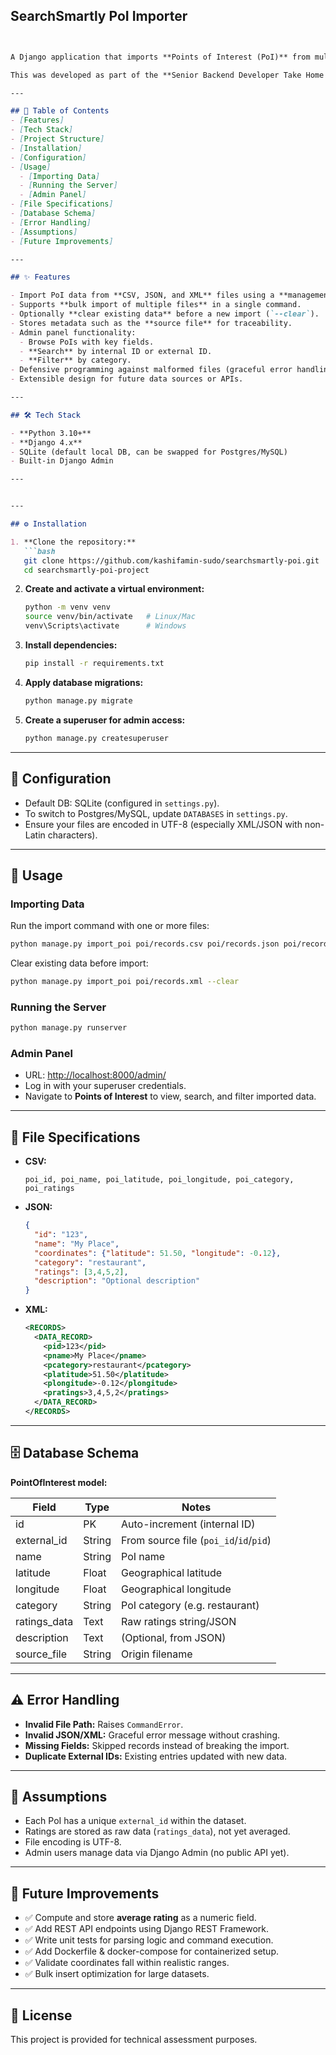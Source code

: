 ## SearchSmartly PoI Importer

```markdown


A Django application that imports **Points of Interest (PoI)** from multiple data formats (**CSV, JSON, XML**) into a relational database and exposes them via the **Django Admin panel** for browsing, searching, and filtering.  

This was developed as part of the **Senior Backend Developer Take Home Exercise**.

---

## 📖 Table of Contents
- [Features]
- [Tech Stack]
- [Project Structure]
- [Installation]
- [Configuration]
- [Usage]
  - [Importing Data]
  - [Running the Server]
  - [Admin Panel]
- [File Specifications]
- [Database Schema]
- [Error Handling]
- [Assumptions]
- [Future Improvements]

---

## ✨ Features

- Import PoI data from **CSV, JSON, and XML** files using a **management command**.
- Supports **bulk import of multiple files** in a single command.
- Optionally **clear existing data** before a new import (`--clear`).
- Stores metadata such as the **source file** for traceability.
- Admin panel functionality:
  - Browse PoIs with key fields.
  - **Search** by internal ID or external ID.
  - **Filter** by category.
- Defensive programming against malformed files (graceful error handling).
- Extensible design for future data sources or APIs.

---

## 🛠 Tech Stack

- **Python 3.10+**
- **Django 4.x**
- SQLite (default local DB, can be swapped for Postgres/MySQL)
- Built-in Django Admin

---


---

## ⚙️ Installation

1. **Clone the repository:**
   ```bash
   git clone https://github.com/kashifamin-sudo/searchsmartly-poi.git
   cd searchsmartly-poi-project
````

2. **Create and activate a virtual environment:**

   ```bash
   python -m venv venv
   source venv/bin/activate   # Linux/Mac
   venv\Scripts\activate      # Windows
   ```

3. **Install dependencies:**

   ```bash
   pip install -r requirements.txt
   ```

4. **Apply database migrations:**

   ```bash
   python manage.py migrate
   ```

5. **Create a superuser for admin access:**

   ```bash
   python manage.py createsuperuser
   ```

---

## 🔧 Configuration

* Default DB: SQLite (configured in `settings.py`).
* To switch to Postgres/MySQL, update `DATABASES` in `settings.py`.
* Ensure your files are encoded in UTF-8 (especially XML/JSON with non-Latin characters).

---

## 🚀 Usage

### Importing Data

Run the import command with one or more files:

```bash
python manage.py import_poi poi/records.csv poi/records.json poi/records.xml
```

Clear existing data before import:

```bash
python manage.py import_poi poi/records.xml --clear
```

### Running the Server

```bash
python manage.py runserver
```

### Admin Panel

* URL: [http://localhost:8000/admin/](http://localhost:8000/admin/)
* Log in with your superuser credentials.
* Navigate to **Points of Interest** to view, search, and filter imported data.

---

## 📑 File Specifications

* **CSV:**

  ```
  poi_id, poi_name, poi_latitude, poi_longitude, poi_category, poi_ratings
  ```

* **JSON:**

  ```json
  {
    "id": "123",
    "name": "My Place",
    "coordinates": {"latitude": 51.50, "longitude": -0.12},
    "category": "restaurant",
    "ratings": [3,4,5,2],
    "description": "Optional description"
  }
  ```

* **XML:**

  ```xml
  <RECORDS>
    <DATA_RECORD>
      <pid>123</pid>
      <pname>My Place</pname>
      <pcategory>restaurant</pcategory>
      <platitude>51.50</platitude>
      <plongitude>-0.12</plongitude>
      <pratings>3,4,5,2</pratings>
    </DATA_RECORD>
  </RECORDS>
  ```

---

## 🗄 Database Schema

**PointOfInterest model:**

| Field         | Type   | Notes                                  |
| ------------- | ------ | -------------------------------------- |
| id            | PK     | Auto-increment (internal ID)           |
| external\_id  | String | From source file (`poi_id`/`id`/`pid`) |
| name          | String | PoI name                               |
| latitude      | Float  | Geographical latitude                  |
| longitude     | Float  | Geographical longitude                 |
| category      | String | PoI category (e.g. restaurant)         |
| ratings\_data | Text   | Raw ratings string/JSON                |
| description   | Text   | (Optional, from JSON)                  |
| source\_file  | String | Origin filename                        |

---

## ⚠️ Error Handling

* **Invalid File Path:** Raises `CommandError`.
* **Invalid JSON/XML:** Graceful error message without crashing.
* **Missing Fields:** Skipped records instead of breaking the import.
* **Duplicate External IDs:** Existing entries updated with new data.

---

## 📌 Assumptions

* Each PoI has a unique `external_id` within the dataset.
* Ratings are stored as raw data (`ratings_data`), not yet averaged.
* File encoding is UTF-8.
* Admin users manage data via Django Admin (no public API yet).

---

## 🚧 Future Improvements

* ✅ Compute and store **average rating** as a numeric field.
* ✅ Add REST API endpoints using Django REST Framework.
* ✅ Write unit tests for parsing logic and command execution.
* ✅ Add Dockerfile & docker-compose for containerized setup.
* ✅ Validate coordinates fall within realistic ranges.
* ✅ Bulk insert optimization for large datasets.

---

## 📜 License

This project is provided for technical assessment purposes.

